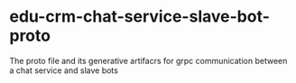 # edu-crm-chat-service-slave-bot-proto
The proto file and its generative artifacrs for grpc communication between a chat service and slave bots
